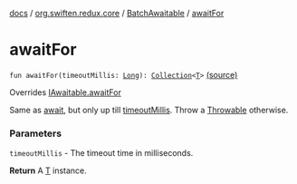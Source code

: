 [docs](../../index.md) / [org.swiften.redux.core](../index.md) / [BatchAwaitable](index.md) / [awaitFor](./await-for.md)

# awaitFor

`fun awaitFor(timeoutMillis: `[`Long`](https://kotlinlang.org/api/latest/jvm/stdlib/kotlin/-long/index.html)`): `[`Collection`](https://kotlinlang.org/api/latest/jvm/stdlib/kotlin.collections/-collection/index.html)`<`[`T`](index.md#T)`>` [(source)](https://github.com/protoman92/KotlinRedux/tree/master/common/common-core/src/main/kotlin/org/swiften/redux/core/Awaitable.kt#L101)

Overrides [IAwaitable.awaitFor](../-i-awaitable/await-for.md)

Same as [await](../-i-awaitable/await.md), but only up till [timeoutMillis](../-i-awaitable/await-for.md#org.swiften.redux.core.IAwaitable$awaitFor(kotlin.Long)/timeoutMillis). Throw a [Throwable](https://kotlinlang.org/api/latest/jvm/stdlib/kotlin/-throwable/index.html) otherwise.

### Parameters

`timeoutMillis` - The timeout time in milliseconds.

**Return**
A [T](../-i-awaitable/index.md#T) instance.

